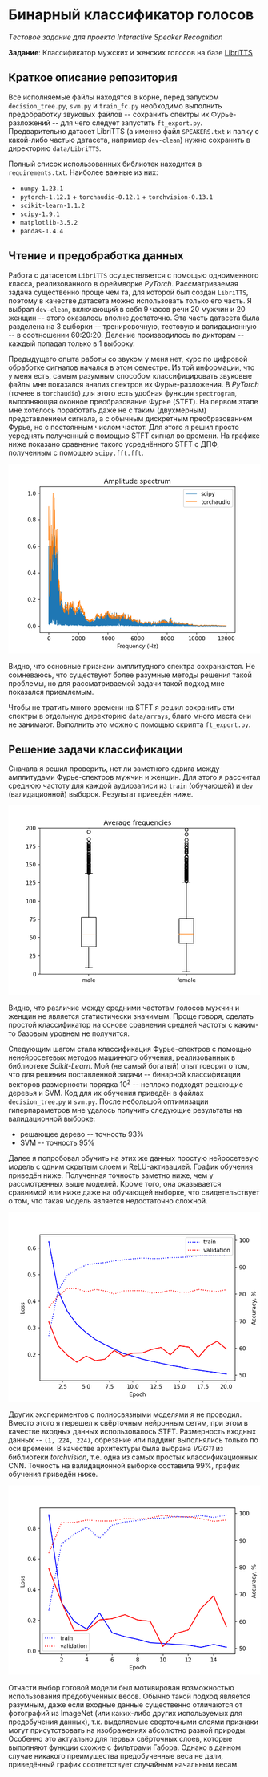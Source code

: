 # Бинарный классификатор голосов

 *Tестовое задание для проекта Interactive Speaker Recognition*

**Задание**: Классификатор мужских и женских голосов на базе [LibriTTS](https://arxiv.org/abs/1904.02882)


## Краткое описание репозитория

Все исполняемые файлы находятся в корне, перед запуском `decision_tree.py`, `svm.py` и `train_fc.py` необходимо выполнить предобработку звуковых файлов -- сохранить спектры их Фурье-разложений -- для чего следует запустить `ft_export.py`. Предварительно датасет LibriTTS (а именно файл `SPEAKERS.txt` и папку с какой-либо частью датасета, например `dev-clean`) нужно сохранить в директорию `data/LibriTTS`.

Полный список использованных библиотек находится в `requirements.txt`. Наиболее важные из них:
* `numpy-1.23.1`
* `pytorch-1.12.1` + `torchaudio-0.12.1` + `torchvision-0.13.1`
* `scikit-learn-1.1.2`
* `scipy-1.9.1`
* `matplotlib-3.5.2`
* `pandas-1.4.4`


## Чтение и предобработка данных

Работа с датасетом `LibriTTS` осуществляется с помощью одноименного класса, реализованного в фреймворке *PyTorch*.
Рассматриваемая задача существенно проще чем та, для которой был создан `LibriTTS`, поэтому в качестве датасета можно использовать только его часть.
Я выбрал `dev-clean`, включающий в себя 9 часов речи 20 мужчин и 20 женщин -- этого оказалось вполне достаточно. Эта часть датасета была разделена на 3 выборки -- тренировочную, тестовую и валидационную -- в соотношении 60:20:20. Деление производилось по дикторам -- каждый попадал только в 1 выборку.

Предыдущего опыта работы со звуком у меня нет, курс по цифровой обработке сигналов
начался в этом семестре. Из той информации, что у меня есть, самым разумным
способом классифицировать звуковые файлы мне показался анализ спектров их 
Фурье-разложения. В *PyTorch* (точнее в `torchaudio`) для этого есть удобная
функция `spectrogram`, выполняющая оконное преобразование Фурье (STFT). На первом этапе мне хотелось поработать даже не с таким (двухмерным) представлением сигнала,
а с обычным дискретным преобразованием Фурье, но с постоянным числом частот.
Для этого я решил просто усреднять полученный с помощью STFT сигнал во времени.
На графике ниже показано сравнение такого усреднённого STFT с ДПФ, полученным
с помощью `scipy.fft.fft`.

![сравнение усреднённого STFT с DFT](plots/scipy_torch_comparison.png)

Видно, что основные признаки амплитудного спектра сохранаются. Не сомневаюсь, что
существуют более разумные методы решения такой проблемы, но для рассматриваемой
задачи такой подход мне показался приемлемым.

Чтобы не тратить много времени на STFT я решил сохранить эти спектры в отдельную
директорию `data/arrays`, благо много места они не занимают. Выполнить это можно
с помощью скрипта `ft_export.py`.


## Решение задачи классификации

Сначала я решил проверить, нет ли заметного сдвига между амплитудами Фурье-спектров
мужчин и женщин. Для этого я рассчитал среднюю частоту для каждой аудиозаписи
из `train` (обучающей) и `dev` (валидационной) выборок. Результат приведён ниже.

![средние частоты Фурье-разложения голоса мужчин и женщин](plots/avg_frequencies.png)

Видно, что различие между средними частотам голосов мужчин и женщин не является
статистически значимым. Проще говоря, сделать простой классификатор на основе
сравнения средней частоты с каким-то базовым уровнем не получится.

Следующим шагом стала классификация Фурье-спектров с помощью ненейросетевых
методов машинного обучения, реализованных в библиотеке *Scikit-Learn*.
Мой (не самый богатый) опыт говорит о том, что для решения поставленной
задачи -- бинарной классификации векторов размерности порядка $10^2$ --
неплохо подходят решающие деревья и SVM. Код для их обучения приведён в файлах
`decision_tree.py` и `svm.py`. После небольшой оптимизации гиперпараметров
мне удалось получить следующие результаты на валидационной выборке:
* решающее дерево -- точность 93%
* SVM -- точность 95% 

Далее я попробовал обучить на этих же данных простую нейросетевую модель с одним
скрытым слоем и ReLU-активацией. График обучения приведён ниже. Полученная точность
заметно ниже, чем у рассмотренных выше моделей. Кроме того, она оказывается
сравнимой или ниже даже на обучающей выборке, что свидетельствует о том, что
такая модель является недостаточно сложной.

![график обучения простой полносвязной нейросетевой модели](plots/fc_model.png)

Других экспериментов с полносвязными моделями я не проводил. Вместо этого я перешел
к свёрточным нейронным сетям, при этом в качестве входных данных использовалось
STFT. Размерность входных данных -- `(1, 224, 224)`, обрезание или паддинг
выполнялись только по оси времени. В качестве архитектуры была выбрана *VGG11*
из библиотеки *torchvision*, т.е. одна из самых простых классификационных CNN.
Точность на валидационной выборке составила 99%, график обучения приведён ниже.

![график обучения VGG11](plots/cnn_model.png)

Отчасти выбор готовой модели был мотивирован возможностью использования
предобученных весов. Обычно такой подход является разумным, даже если входные
данные существенно отличаются от фотографий из ImageNet (или каких-либо других
используемых для предобучения данных), т.к. выделяемые сверточными слоями
признаки могут присутствовать на изображениях абсолютно разной природы. Особенно
это актуально для первых свёрточных слоев, которые выполняют функции схожие
с фильтрами Габора. Однако в данном случае никакого преимущества предобученные
веса не дали, приведённый график соответствует случайным начальным весам.
